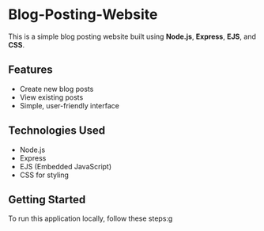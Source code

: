 # Blog-Posting-Website

This is a simple blog posting website built using **Node.js**, **Express**, **EJS**, and **CSS**. 

## Features
- Create new blog posts
- View existing posts
- Simple, user-friendly interface

## Technologies Used
- Node.js
- Express
- EJS (Embedded JavaScript)
- CSS for styling

## Getting Started
To run this application locally, follow these steps:g